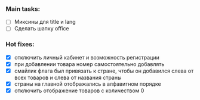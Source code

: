 ### Main tasks:
- [ ] Миксины для title и lang
- [ ] Сделать шапку office

### Hot fixes:
- [x] отключить личный кабинет и возможность регистрации
- [x] при добавлении товара номер самостоятельно добавлять
- [x] смайлик флага был привязать к стране, чтобы он добавился слева от всех товаров и слева от названия страны
- [x] страны на главной отображались в алфавитном порядке
- [x] отключить отображение товаров с количеством 0
